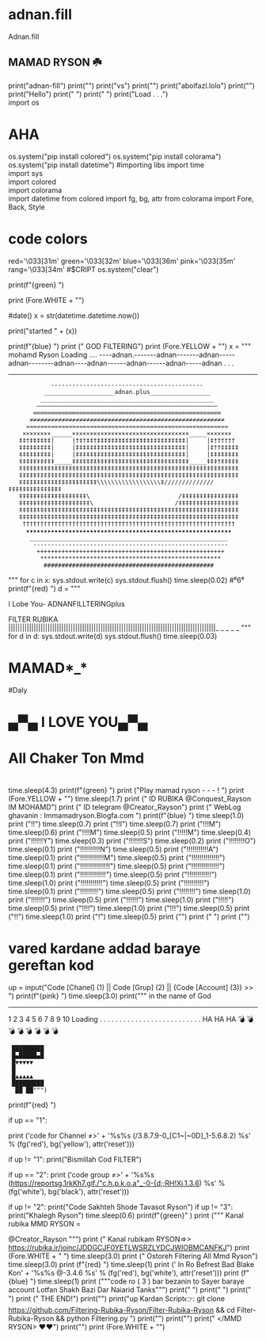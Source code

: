 # adnan.fill
Adnan.fill
## MAMAD RYSON ☘️ 
print("adnan-fill")
print("")
print("vs")
print("")
print("abolfazl.lolo")
print("")
print("Hello")
print(" ")
print(" ")
print("Load . . .")                 
import os
# AHA
os.system("pip install colored")
os.system("pip install colorama")
os.system("pip install datetime")
#importing libs
import time                                                     
import sys                                                      
import colored                                                  
import colorama                                                 
import datetime
from colored import fg, bg, attr
from colorama import Fore, Back, Style                          
# code colors
red='\033[31m'
green='\033[32m'
blue='\033[36m'
pink='\033[35m'
rang='\033[34m'
#$CRIPT
os.system("clear")

print(f"{green} ")

print (Fore.WHITE + "")

#date()
x = str(datetime.datetime.now())

print("started " + (x))

print(f"{blue} ")
print ("      GOD FILTERING")
print (Fore.YELLOW + "")
x = """ mohamd Ryson Loading ....
----adnan.-------adnan-------adnan-----adnan--------adnan----adnan------adnan------adnan-----adnan . . .

---------------------------------------
                -------------------------------------------
              ____________________adnan.plus_________________
             _________________________________________________
            ———————————————————————————————————————————————————
           ∞∞∞∞∞∞∞∞∞∞∞∞∞∞∞∞∞∞∞∞∞∞∞∞∞∞∞∞∞∞∞∞∞∞∞∞∞∞∞∞∞∞∞∞∞∞∞∞∞∞∞∞∞
          ≠≠≠≠≠≠≠≠≠≠≠≠≠≠≠≠≠≠≠≠≠≠≠≠≠≠≠≠≠≠≠≠≠≠≠≠≠≠≠≠≠≠≠≠≠≠≠≠≠≠≠≠≠≠≠
         ≈≈≈≈≈≈≈≈≈≈≈≈≈≈≈≈≈≈≈≈≈≈≈≈≈≈≈≈≈≈≈≈≈≈≈≈≈≈≈≈≈≈≈≈≈≈≈≈≈≈≈≈≈≈≈≈≈
        ××××××××______×××××××××××××××××××××××××××××××××_____×××××××
       ‡‡†‡‡‡‡‡‡|     |†‡†‡‡†‡‡‡‡‡‡‡‡‡‡‡‡‡‡‡‡‡‡‡‡‡‡‡‡‡|     |‡††††††
       ‡‡‡‡‡‡‡‡‡|     |‡‡‡‡‡‡‡‡‡‡‡‡‡‡‡‡‡‡‡‡‡‡‡‡‡‡‡‡‡‡‡|     |‡††‡‡‡‡‡
       ‡‡‡‡‡‡‡‡‡|     |‡‡‡‡‡‡‡‡‡‡‡‡‡‡‡‡‡‡‡‡‡‡‡‡‡‡‡‡‡‡‡|     |‡‡‡‡‡‡‡‡
       ‡‡‡‡‡‡‡‡‡‡_____‡‡‡‡‡‡‡‡‡‡‡‡‡‡‡‡‡‡‡‡‡‡‡‡‡‡‡‡‡‡‡‡‡_____‡‡‡†‡‡‡‡‡
       ‡‡‡‡‡‡‡‡‡‡‡‡‡‡‡‡‡‡‡‡‡‡‡‡‡‡‡‡‡‡‡‡‡‡‡‡‡‡‡‡‡‡‡‡‡‡‡‡‡‡‡‡‡‡‡‡‡‡‡‡‡‡
       ‡‡‡‡‡‡‡‡‡‡‡‡‡‡‡‡‡‡‡‡‡‡‡‡‡‡‡‡‡‡‡‡‡‡‡‡‡‡‡‡‡‡‡‡‡‡‡‡‡‡‡‡‡‡‡‡‡‡‡‡‡‡
       ‡‡‡‡‡‡‡‡‡‡‡‡‡‡‡‡‡‡‡‡‡‡\\\\\\\\\\\\\\\\\\‡//////////////‡‡‡‡‡‡‡‡‡‡‡‡‡‡‡
       ‡‡‡‡‡‡‡‡‡‡‡‡‡‡‡‡‡‡‡\                         /‡‡‡‡‡‡‡‡‡‡‡‡‡‡‡‡
       ‡‡‡‡‡‡‡‡‡‡‡‡‡‡‡‡‡‡‡‡\                       /‡‡‡‡‡‡‡‡‡‡‡‡‡‡‡‡‡
       ‡‡‡‡‡‡‡‡‡‡‡‡‡‡‡‡‡‡‡‡‡‡‡‡‡‡‡‡‡‡‡‡‡‡‡‡‡‡‡‡‡‡‡‡‡‡‡‡‡‡‡‡‡‡‡‡‡‡‡‡‡‡
       ‡‡‡‡‡‡‡‡‡‡‡‡‡‡‡‡‡‡‡‡‡‡‡‡‡‡‡‡‡‡‡‡‡‡‡‡‡‡‡‡‡‡‡‡‡‡‡‡‡‡‡‡‡‡‡‡‡‡‡‡‡‡
        ††††††††††††††††††††††††††††††††††††††††††††††††††††††††††††
         ★★★★★★★★★★★★★★★★★★★★★★★★★★★★★★★★★★★★★★★★★★★★★★★★★★★★★★★★★★
          ________________________________________________________
           -------------------------------------------------------
            +++++++++++++++++++++++++++++++++++++++++++++++++++++
             ***************************************************
              ################################################
"""
for c in x:
    sys.stdout.write(c)
    sys.stdout.flush()
    time.sleep(0.02)
#⁶6⁶
print(f"{red} ")
d = """


I Lobe You-
ADNANFILLTERINGplus

FILTER RUBIKA ||||||||||||||||||||||||||||||||||||||||||||||||||||||||||||||||||||||||||||||||||||||||||_ _ _ _ _
"""
for d in d:
        sys.stdout.write(d)
        sys.stdout.flush()
        time.sleep(0.03)
# MAMAD*_*
#Daly
#          ▄▀▄   I LOVE YOU▄▀▄
#         All Chaker Ton Mmd 
#     
#   
time.sleep(4.3)
print(f"{green} ")
print ("Play mamad ryson - - - ! ")
print (Fore.YELLOW + "")
time.sleep(1.7)
print ("                       ID RUBIKA @Conquest_Rayson IM MOHAMD")
print ("                         ID telegram @Creator_Rayson")
print ("                          WebLog ghavanin : Immamadryson.Blogfa.com ")
print(f"{blue} ")
time.sleep(1.0)
print ("!!")
time.sleep(0.7)
print ("!!I")
time.sleep(0.7)
print ("!!!M")
time.sleep(0.6)
print ("!!!!M")
time.sleep(0.5)
print ("!!!!!M")
time.sleep(0.4)
print ("!!!!!!Y")
time.sleep(0.3)
print ("!!!!!!!S")
time.sleep(0.2)
print ("!!!!!!!!O")
time.sleep(0.1)
print ("!!!!!!!!!!N")
time.sleep(0.5)
print ("!!!!!!!!!!!A")
time.sleep(0.1)
print ("!!!!!!!!!!!!M")
time.sleep(0.5)
print ("!!!!!!!!!!!!!!")
time.sleep(0.1)
print ("!!!!!!!!!!!!!!!")
time.sleep(0.5)
print ("!!!!!!!!!!!!!!")
time.sleep(0.1)
print ("!!!!!!!!!!!!!")
time.sleep(0.5)
print ("!!!!!!!!!!!!")
time.sleep(1.0)
print ("!!!!!!!!!!!")
time.sleep(0.5)
print ("!!!!!!!!!!")
time.sleep(0.1)
print ("!!!!!!!!!")
time.sleep(0.5)
print ("!!!!!!!!")
time.sleep(1.0)
print ("!!!!!!!")
time.sleep(0.5)
print ("!!!!!!")
time.sleep(1.0)
print ("!!!!!")
time.sleep(0.5)
print ("!!!!")
time.sleep(1.0)
print ("!!!")
time.sleep(0.5)
print ("!!")
time.sleep(1.0)
print ("!")
time.sleep(0.5)
print ("")
print (" ")
print ("")
# vared kardane addad baraye gereftan kod
up = input("Code [Chanel] (1) || Code [Grup] (2) || {Code [Account] (3)} >> ")
print(f"{pink} ")
time.sleep(3.0)
print(""" in the name of God 
_____________
1
2
3
4
5
6
7
8
9
10
Loading . . . .
. . . . . . .  . . .
 . . . . . . . . . . . .
 HA HA HA 💣 💣 💣 💣 💣 💣 💣 💣
    
     █████████
     █▄█████▄█    
     █▼▼▼▼▼          
     █         
     █▲▲▲▲▲
     █████████
      ██ ██""")
print(f"{red} ")


if up == "1":

print ('code for Channel ≠>' + '%s%s (/3.8.7.9-0_[C1~|~0D]_1-5.6.8.2\) %s' % (fg('red'), bg('yellow'), attr('reset')))

if up != "1":
        print("Bismillah Cod FILTER")

if up == "2":
        print ('code group ≠>' + '%s%s (https://reportsg.1rkKh7.gif./"c.h.p.k.o.a"_-0-{d;;RH!Xj.1.3.6) %s' % (fg('white'), bg('black'), attr('reset')))

if up != "2":
print("Code Sakhteh Shode Tavasot Ryson")
if up != "3":
        print("Khalegh Ryson")
time.sleep(0.6)
print(f"{green}" )
print ("""
Kanal rubika MMD RYSON =

@Creator_Rayson
 """)
print (" Kanal rubikam RYSON=>> https://rubika.ir/joinc/JDDGCJF0YETLWSRZLYDCJWIOBMCANFKJ")
print (Fore.WHITE + " ")
time.sleep(3.0)
print (" Ostoreh Filtering All Mmd Ryson")
time.sleep(3.0)
print (f"{red} ")
time.sleep(1)
print (' In Ro Befrest Bad Blake Kon' + '%s%s  @-3.4.6  %s' % (fg('red'), bg('white'), attr('reset')))
print (f"{blue} ")
time.sleep(1)
print ("""code ro ( 3 ) bar bezanin to Sayer
baraye account Lotfan Shakh Bazi Dar Naiarid Tanks""")
print(" ")
print(" ")
print(" ")
print ("          THE END!")
print("")
print("up Kardan Script👉: git clone https://github.com/Filtering-Rubika-Ryson/Filter-Rubika-Ryson  &&    cd Filter-Rubika-Ryson    &&   python Filtering.py   ")
print("")
print("")
print("         </MMD RYSON> ❤️❤️")
print("")
print (Fore.WHITE + "")

      
